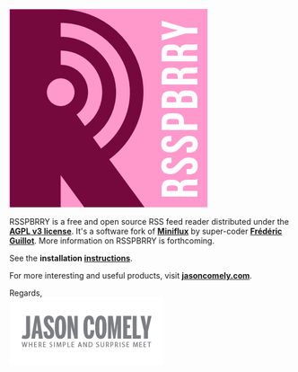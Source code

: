 [![RSSPBRRY logo][logo-rsspbrry]][RSSPBRRY]

RSSPBRRY is a free and open source RSS feed reader distributed under the **[AGPL v3 license]**. It's a software fork of **[Miniflux]** by super-coder **[Frédéric Guillot]**. More information on RSSPBRRY is forthcoming.

See the **installation [instructions]**. 

For more interesting and useful products, visit **[jasoncomely.com][jasoncomely]**.

Regards,  
[![Jason Comely's logo][logo-jc]][jasoncomely]




[RSSPBRRY]: http://www.rsspbrry.com
[Miniflux]: http://miniflux.net
[jasoncomely]: http://jasoncomely.com
[AGPL v3 license]: http://www.gnu.org/licenses/agpl-3.0.txt
[Frédéric Guillot]: http://github.com/fguillot

[logo-rsspbrry]: RSSPBRRY-logo.png
[logo-jc]: JASONCOMELYconcepts-logo.png

[instructions]: RSSPBRRY-INSTALL.md
[upstream]: http://github.com/fguillot/miniflux

